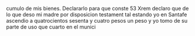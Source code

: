 cumulo de mis bienes. Declararlo para que conste
53 Xrem declaro que de lo que deso mi madre por disposicion testament
tal estando yo en Santafe ascendio a quatrocientos sesenta y cuatro
pesos un peso y yo tomo de su parte de uso que cuarto en el munici